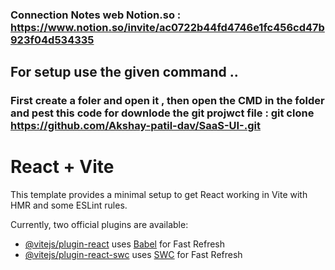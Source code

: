 
### Connection Notes web Notion.so : https://www.notion.so/invite/ac0722b44fd4746e1fc456cd47b923f04d534335



## For setup use the given command ..
### First create a foler and open it , then open the CMD in the folder and pest this code for downlode the git projwct file : git clone https://github.com/Akshay-patil-dav/SaaS-UI-.git
# React + Vite

This template provides a minimal setup to get React working in Vite with HMR and some ESLint rules.

Currently, two official plugins are available:

- [@vitejs/plugin-react](https://github.com/vitejs/vite-plugin-react/blob/main/packages/plugin-react/README.md) uses [Babel](https://babeljs.io/) for Fast Refresh
- [@vitejs/plugin-react-swc](https://github.com/vitejs/vite-plugin-react-swc) uses [SWC](https://swc.rs/) for Fast Refresh
